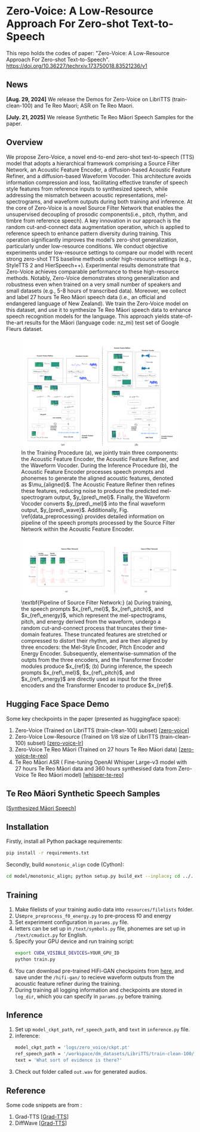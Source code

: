 # Zero-Voice: A Low-Resource Approach For Zero-shot Text-to-Speech

This repo holds the codes of paper: "Zero-Voice: A Low-Resource Approach For Zero-shot Text-to-Speech".
https://doi.org/10.36227/techrxiv.173750018.83521236/v1

## News

**[Aug. 29, 2024]** We release the Demos for Zero-Voice on LibriTTS (train-clean-100) and Te Reo Maori;  ASR on Te Reo Maori.

**[July. 21, 2025]** We release Synthetic Te Reo Māori Speech Samples for the paper.

## Overview

We propose Zero-Voice, a novel end-to-end zero-shot text-to-speech (TTS) model that adopts a hierarchical framework comprising a Source Filter Network, an Acoustic Feature Encoder, a diffusion-based Acoustic Feature Refiner, and a diffusion-based Waveform Vocoder. This architecture avoids information compression and loss, facilitating effective transfer of speech style features from reference inputs to synthesized speech, while addressing the mismatch between acoustic representations, mel-spectrograms, and waveform outputs during both training and inference.
At the core of Zero-Voice is a novel Source Filter Network that enables the unsupervised decoupling of prosodic components(i.e., pitch, rhythm, and timbre from reference speech). A key innovation in our approach is the random cut-and-connect data augmentation operation, which is applied to reference speech to enhance pattern diversity during training. This operation significantly improves the model’s zero-shot generalization, particularly under low-resource conditions.
We conduct objective experiments under low-resource settings to compare our model with recent strong zero-shot TTS baseline methods under high-resource settings (e.g., StyleTTS 2 and HierSpeech++). 
Experimental results demonstrate that Zero-Voice achieves comparable performance to these high-resource methods. 
Notably, Zero-Voice demonstrates strong generalization and robustness even when trained on a very small number of speakers and small datasets (e.g., 5-8 hours of transcribed data). 
Moreover, we collect and label 27 hours Te Reo Māori speech data (i.e., an official and endangered language of New Zealand). We train the Zero-Voice model on this dataset, and use it to synthesize Te Reo Māori speech data to enhance speech recognition models for the language. This approach yields state-of-the-art results for the Māori (language code: nz\_mi) test set of Google Fleurs dataset.

<figure>
<img src="assets/modeltrainingandinference.svg" alt="modeltrainingandinference" style="zoom: 50%;" />
<figcaption>In the Training Procedure (a), we jointly train three components: the Acoustic Feature Encoder, the Acoustic Feature Refiner, and the Waveform Vocoder. During the Inference Procedure (b), the Acoustic Feature Encoder processes speech prompts and phonemes to generate the aligned acoustic features, denoted as $\mu_{aligned}$. The Acoustic Feature Refiner then refines these features, reducing noise to produce the predicted mel-spectrogram output, $y_{pred\_mel}$. Finally, the Waveform Vocoder converts $y_{pred\_mel}$ into the final waveform output, $y_{pred\_wave}$. Additionally, Fig. \ref{data_preprocessing} provides detailed information on pipeline of the speech prompts processed by the Source Filter Network within the Acoustic Feature Encoder.</figcaption>
</figure>

<figure>
<img src="assets/data_preprocessing.svg" alt="/data_preprocessing" style="zoom: 70%;" />
<figcaption>\textbf{Pipeline of Source Filter Network:} (a) 
During training, the speech prompts $x_{ref\_mel}$, $x_{ref\_pitch}$, and $x_{ref\_energy}$, which represent the mel-spectrograms, pitch, and energy derived from the waveform, undergo a random cut-and-connect process that truncates their time-domain features. These truncated features are stretched or compressed to distort their rhythm, and are then aligned by three encoders: the Mel-Style Encoder, Pitch Encoder and Energy Encoder. Subsequently, elementwise-summation of the outpts from the three encoders, and the Transformer Encoder modules produce $x_{ref}$;
(b) During inference, the speech prompts $x_{ref\_mel}$, $x_{ref\_pitch}$, and $x_{ref\_energy}$ are directly used as input for the three encoders and the Transformer Encoder to produce $x_{ref}$. </figcaption>
</figure>

## Hugging Face Space Demo

Some key checkpoints in the paper (presented as huggingface space):

1. Zero-Voice (Trained on LibriTTS (train-clean-100) subset) [[zero-voice](https://huggingface.co/spaces/zwan074/zero-voice)] 
2. Zero-Voice Low-Resource (Trained on 1/8 size of LibriTTS (train-clean-100) subset)  [[zero-voice-lr](https://huggingface.co/spaces/zwan074/zero-voice-lr)] 
3. Zero-Voice Te Reo Māori (Trained on 27 hours Te Reo Māori data)  [[zero-voice-te-reo](https://huggingface.co/spaces/zwan074/zero-voice-te-reo)] 
4. Te Reo Māori ASR ( Fine-tuning OpenAI Whisper Large-v3 model with 27 hours Te Reo Māori data and 360 hours synthesised data from Zero-Voice Te Reo Māori model)  [[whisper-te-reo](https://huggingface.co/spaces/zwan074/whisper-te-reo)]

## Te Reo Māori Synthetic Speech Samples

[[Synthesized Māori Speech](https://drive.google.com/drive/folders/1xAimbNIDO9dP1aePiEhwYoBgsB5077bU?usp=drive_link)] 

## Installation

Firstly, install all Python package requirements:

```bash
pip install -r requirements.txt
```

Secondly, build `monotonic_align` code (Cython):

```bash
cd model/monotonic_align; python setup.py build_ext --inplace; cd ../..
```

## Training

1. Make filelists of your training audio data into `resources/filelists` folder.
2. Use`pre_preprocess_f0_energy.py` to pre-process f0 and energy  
3. Set experiment configuration in `params.py` file.
4. letters can be set up in `/text/symbols.py` file, phonemes are set up in `/text/cmudict.py` for English. 
6. Specify your GPU device and run training script:
    ```bash
    export CUDA_VISIBLE_DEVICES=YOUR_GPU_ID
    python train.py 
    ```
7.  You can download pre-trained HiFi-GAN checkpoints from [here](https://drive.google.com/drive/folders/1-eEYTB5Av9jNql0WGBlRoi-WH2J7bp5Y), and save under the `/hifi-gan/` to recieve waveform outputs from the acoustic feature refiner during the training.
8.  During training all logging information and checkpoints are stored in `log_dir`, which you can specify in `params.py` before training.

## Inference

1. Set up `model_ckpt_path`, `ref_speech_path`, and `text` in `inference.py` file.
4. inference:
    ```bash
    model_ckpt_path = 'logs/zero_voice/ckpt.pt'
    ref_speech_path = '/workspace/dm_datasets/LibriTTS/train-clean-100/7190/90543/7190_90543_000005_000001.wav'
    text = 'What sort of evidence is there?'
    ```
5. Check out folder called `out.wav` for generated audios.

   
## Reference

Some code snippets are from :

1. Grad-TTS [[Grad-TTS](https://github.com/huawei-noah/Speech-Backbones/tree/main/Grad-TTS)] 
2. DiffWave [[Grad-TTS](https://github.com/lmnt-com/diffwave)] 
